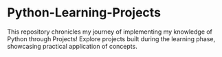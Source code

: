 # Python-Learning-Projects
This repository chronicles my journey of implementing my knowledge of Python through Projects!  Explore projects built during the learning phase, showcasing practical application of concepts. 
